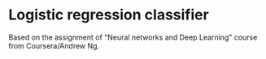 # Logistic regression classifier
Based on the assignment of "Neural networks and Deep Learning" course from Coursera/Andrew Ng.
